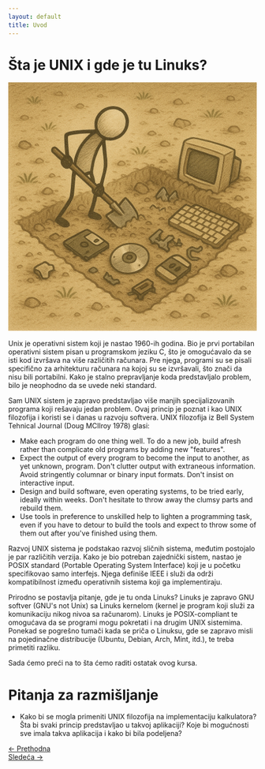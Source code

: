 ```yaml
---
layout: default
title: Uvod
---
```


<script async src="https://www.googletagmanager.com/gtag/js?id=G-XXXXXXXXXX"></script>
<script defer data-domain="dianasantavec.github.io/unix-beginner-course" src="https://plausible.io/js/script.outbound-links.tagged-events.js"></script>
<link rel="stylesheet" href="/UNIX-beginner-course/assets/css/custom.css">

# Šta je UNIX i gde je tu Linuks?

![istorija](../assets/diagrams/history_diagram.png)

Unix je operativni sistem koji je nastao 1960-ih godina. Bio je prvi portabilan operativni sistem pisan u programskom jeziku C, što je omogućavalo da se isti kod izvršava na više različitih računara. Pre njega, programi su se pisali specifično za arhitekturu računara na kojoj su se izvršavali, što znači da nisu bili portabilni. Kako je stalno prepravljanje koda predstavljalo problem, bilo je neophodno da se uvede neki standard.

Sam UNIX sistem je zapravo predstavljao više manjih specijalizovanih programa koji rešavaju jedan problem. Ovaj princip je poznat i kao UNIX filozofija i koristi se i danas u razvoju softvera. UNIX filozofija iz Bell System Tehnical Journal (Doug MCIlroy 1978) glasi:
  * Make each program do one thing well. To do a new job, build afresh rather than complicate old programs by adding new "features".
  * Expect the output of every program to become the input to another, as yet unknown, program. Don't clutter output with extraneous information. Avoid stringently columnar or binary input formats. Don't insist on interactive input.
  * Design and build software, even operating systems, to be tried early, ideally within weeks. Don't hesitate to throw away the clumsy parts and rebuild them.
  * Use tools in preference to unskilled help to lighten a programming task, even if you have to detour to build the tools and expect to throw some of them out after you've finished using them.

Razvoj UNIX sistema je podstakao razvoj sličnih sistema, međutim postojalo je par različitih verzija. Kako je bio potreban zajednički sistem, nastao je POSIX standard (Portable Operating System Interface) koji je u početku specifikovao samo interfejs. Njega definiše IEEE i služi da održi kompatibilnost između operativnih sistema koji ga implementiraju. 

Prirodno se postavlja pitanje, gde je tu onda Linuks? Linuks je zapravo GNU softver (GNU's not Unix) sa Linuks kernelom (kernel je program koji služi za komunikaciju nikog nivoa sa računarom). Linuks je POSIX-compliant te omogućava da se programi mogu pokretati i na drugim UNIX sistemima. Ponekad se pogrešno tumači kada se priča o Linuksu, gde se zapravo misli na pojedinačne distribucije (Ubuntu, Debian, Arch, Mint, itd.), te treba primetiti razliku.

Sada ćemo preći na to šta ćemo raditi ostatak ovog kursa.

# Pitanja za razmišljanje
* Kako bi se mogla primeniti UNIX filozofija na implementaciju kalkulatora? Šta bi svaki princip predstavljao u takvoj aplikaciji? Koje bi mogućnosti sve imala takva aplikacija i kako bi bila podeljena?

<div class="nav-buttons-wrapper">
  <div class="nav-left">
    <a href="../index.html" class="button-nav">← Prethodna</a>
  </div>
  <div class="nav-right">
    <a href="1_2-bash.html" class="button-nav">Sledeća →</a>
  </div>
</div>